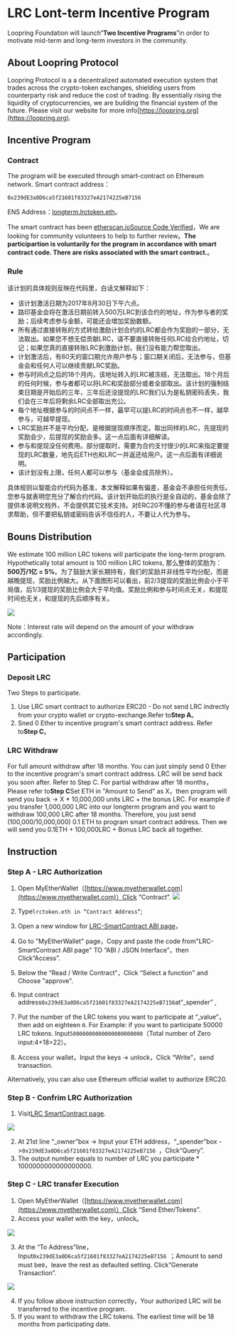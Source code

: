 # LRC Lont-term Incentive Program

Loopring Foundation will launch“**Two Incentive Programs**”in order to motivate mid-term and long-term investors in the community.

## About Loopring Protocol
Loopring Protocol is a a decentralized automated execution system that trades across the crypto-token exchanges, shielding users from counterparty risk and reduce the cost of trading. By essentially rising the liquidity of cryptocurrencies, we are building the financial system of the future. Please visit our website for more info[https://loopring.org](https://loopring.org).



## Incentive Program

### Contract
The program will be executed through smart-contract on Ethereum network. Smart contract address：

    0x239dE3a0D6ca5f21601f83327eA2174225eB7156

ENS Address：[longterm.lrctoken.eth](https://etherscan.io/address/longterm.lrctoken.eth)。
    
The smart contract has been [etherscan.io](https://etherscan.io/address/longterm.lrctoken.eth#code)[Source Code Verified](https://etherscan.io/address/longterm.lrctoken.eth#code)，We are looking for community volunteers to help to further review。**The participartion is voluntarily for the program in accordance with smart contract code. There are risks associated with the smart contract.**。


### Rule
该计划的具体规则反映在代码里，白话文解释如下：

- 该计划激活日期为2017年8月30日下午六点。
- 路印基金会将在激活日期前转入500万LRC到该合约的地址，作为参与者的奖励；后续考虑参与金额，可能还会增加奖励数额。
- 所有通过直接转账的方式转给激励计划合约的LRC都会作为奖励的一部分，无法取出。如果您不想无偿贡献LRC，请不要直接转账任何LRC给合约地址，切记；如果您真的直接转账LRC到激励计划，我们没有能力帮您取出。
- 计划激活后，有60天的窗口期允许用户参与；窗口期关闭后，无法参与，但基金会和任何人可以继续贡献LRC奖励。
- 参与时间点之后的18个月内，该地址转入的LRC被冻结，无法取出。18个月后的任何时候，参与者都可以将LRC和奖励部分或者全部取出。该计划的强制结束日期是开始后的三年，三年后还没提现的LRC我们认为是私钥密码丢失，我们会在三年后将剩余LRC全部取出充公。
- 每个地址根据参与的时间点不一样，最早可以提LRC的时间点也不一样，越早参与，可越早提现。
- LRC奖励并不是平均分配，是根据提现顺序而定。取出同样的LRC，先提现的奖励会少，后提现的奖励会多。这一点后面有详细解读。
- 参与和提现没任何费用。部分提取时，需要为合约支付很少的LRC来指定要提现的LRC数量，地先后ETH也和LRC一并返还给用户。这一点后面有详细说明。
- 该计划没有上限，任何人都可以参与（基金会成员除外）。

具体规则以智能合约代码为基准，本文解释如果有偏差，基金会不承担任何责任。您参与就表明您充分了解合约代码。该计划开始后的执行是全自动的，基金会除了提供本说明文档外，不会提供其它技术支持。对ERC20不懂的参与者请在社区寻求帮助，但不要把私钥或密码告诉不信任的人，不要让人代为参与。

## Bouns Distribution

We estimate 100 million LRC tokens will participate the long-term program. Hypothetically total amount is 100 million LRC tokens, 那么整体的奖励为：**500万/1亿 = 5%**。为了鼓励大家长期持有，我们的奖励并非线性平均分配，而是越晚提现，奖励比例越大。从下面图形可以看出，前2/3提现的奖励比例会小于平局值，后1/3提现的奖励比例会大于平均值。奖励比例和参与时间点无关，和提现时间也无关，和提现的先后顺序有关。

![](images/roi.jpg)

Note：Interest rate will depend on the amount of your withdraw accordingly.

## Participation

### Deposit LRC

Two Steps to participate. 

1. Use LRC smart contract to authorize ERC20 - Do not send LRC indrectly from your crypto wallet or crypto-exchange.Refer to**Step A**。
2. Sned 0 Ether to incentive program's smart contract address. Refer to**Step C**。

### LRC Withdraw

For full amount withdraw after 18 months. You can just simply send 0 Ether to the incentive program's smart contract address. LRC will be send back you soon after. Refer to Step C.
For partial withdraw after 18 months，Please refer to**Step C**Set ETH in "Amount to Send" as X，then program will send you back -> X * 10,000,000 units LRC + the bonus LRC. For example if you transfer 1,000,000 LRC into our longterm program and you want to withdraw 100,000 LRC after 18 months. Therefore, you just send (100,000/10,000,000) 0.1 ETH to program smart contract address. Then we will send you 0.1ETH + 100,000LRC + Bonus LRC back all together.

## Instruction

### Step A - LRC Authorization 

1. Open MyEtherWallet（[https://www.myetherwallet.com](https://www.myetherwallet.com)）Click "Contract”.
![](images/1.jpg)


2. Type`lrctoken.eth in “Contract Address”`;
3. Open a new window for [LRC-SmartContract ABI page](http://api.etherscan.io/api?module=contract&action=getabi&address=0xef68e7c694f40c8202821edf525de3782458639f&format=raw)，
4. Go to "MyEtherWallet" page，Copy and paste the code from"LRC-SmartContract ABI page" TO “ABI / JSON Interface”，then Click“Access”.
5. Below the “Read / Write Contract”，Click “Select a function" and Choose "approve".
6. Input contract address`0x239dE3a0D6ca5f21601f83327eA2174225eB7156`at“_spender” ,
7. Put the number of the LRC tokens you want to participate at “_value”，then add on eighteen `0`. For Example: if you want to participate 50000 LRC tokens. Input`50000000000000000000000`（Total number of Zero input:4+18=22）。
8. Access your wallet，Input the keys -> unlock，Click “Write”，send transaction. 

Alternatively, you can also use Ethereum official wallet to authorize ERC20. 

### Step B - Confrim LRC Authorization
1. Visit[LRC SmartContract page](https://etherscan.io/token/0xEF68e7C694F40c8202821eDF525dE3782458639f#readContract).

 ![](images/2.jpg)

2. At 21st line “_owner”box -> Input your ETH address，“_spender”box ->`0x239dE3a0D6ca5f21601f83327eA2174225eB7156 `，Click“Query”.
3. The output number equals to number of LRC you participate * 1000000000000000000.


### Step C - LRC transfer Execution 
1. Open MyEtherWallet（[https://www.myetherwallet.com](https://www.myetherwallet.com)）Click “Send Ether/Tokens”.
2. Access your wallet with the key，unlock。

 ![](images/3.jpg)
 
3. At the “To Address”line，Input`0x239dE3a0D6ca5f21601f83327eA2174225eB7156 `；Amount to send must be`0`，leave the rest as defaulted setting. Click“Generate Transaction”.

 ![](images/4.jpg)

4. If you follow above instruction correctly，Your authorized LRC will be transferred to the incentive program.
5. If you want to withdraw the LRC tokens. The earliest time will be 18 months from participating date.



